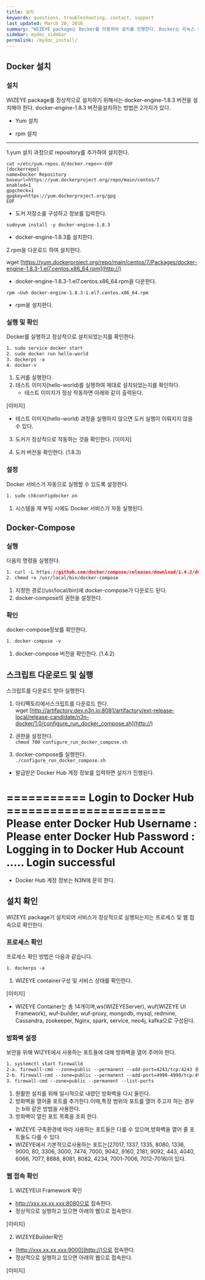 ```yaml
---
title: 설치
keywords: questions, troubleshooting, contact, support
last_updated: March 20, 2016
summary: "WIZEYE package는 Docker를 이용하여 설치를 진행한다. Docker는 리눅스 컨테이너(LXC) 기반의 가상화 엔진으로 응용프로그램의 배포를 자동화한다."
sidebar: mydoc_sidebar
permalink: /mydoc_install/
---
```



## Docker 설치

### 설치
WIZEYE package를 정상적으로 설치하기 위해서는 docker-engine-1.8.3 버전을 설치해야 한다.
docker-engine-1.8.3 버전을설치하는 방법은 2가지가 있다.

 * Yum 설치  
 
 * rpm 설치  

----


1.yum 설치 과정으로 repository를 추가하여 설치한다.  

`cat >/etc/yum.repos.d/docker.repo<<-EOF`  
`[dockerrepo]`  
`name=Docker Repository`  
`baseurl=https://yum.dockerproject.org/repo/main/centos/7`  
`enabled=1`  
`gpgcheck=1`  
`gpgkey=https://yum.dockerproject.org/gpg`  
`EOF`  

* 도커 저장소를 구성하고 정보를 입력한다.  

`sudoyum install -y docker-engine-1.8.3`

* docker-engine-1.8.3를 설치한다.  


2.rpm을 다운로드 하여 설치한다.

wget [https://yum.dockerproject.org/repo/main/centos/7/Packages/docker-engine-1.8.3-1.el7.centos.x86_64.rpm](http://)

* docker-engine-1.8.3-1.el7.centos.x86_64.rpm을 다운한다.  

`rpm –Uvh docker-engine-1.8.3-1.el7.centos.x86_64.rpm`

* rpm을 설치한다.


### 실행 및 확인

Docker를 실행하고 정상적으로 설치되었는지를 확인한다.

```css
1. sudo service docker start
2. sudo docker run hello-world
3. dockerps -a
4. docker-v
```

1. 도커를 실행한다.
2. 테스트 이미지(hello-world)를 실행하여 제대로 설치되었는지를 확인하다.
    * 테스트 이미지가 정상 작동하면 아래와 같이 출력된다.

[이미지]
   * 테스트 이미지(hello-world) 과정을 실행하지 않으면 도커 실행이 이뤄지지 않을 수 있다.  

3. 도커가 정상적으로 작동하는 것을 확인한다.
[이미지]

4. 도커 버전을 확인한다. (1.8.3)

### 설정
Docker 서비스가 자동으로 실행할 수 있도록 설정한다.

```css
1. sudo chkconfigdocker on
```

1. 시스템을 재 부팅 시에도 Docker 서비스가 자동 실행된다.



## Docker-Compose

### 실행

다음의 명령을 실행한다.

```css
1. curl -L https://github.com/docker/compose/releases/download/1.4.2/docker-compose-`uname -s`-`uname -m` > /usr/local/bin/docker-compose  
2. chmod +x /usr/local/bin/docker-compose
```

1. 지정한 경로(/usr/local/bin)에 docker-compose가 다운로드 된다.  
2. docker-compose의 권한을 설정한다. 

### 확인
docker-compose정보를 확인한다.

```css
1. docker-compose -v
```

1. docker-compose 버전을 확인한다. (1.4.2)


## 스크립트 다운로드 및 실행
스크립트를 다운로드 받아 실행한다.

1. 아티팩토리에서스크립트를 다운로드 한다.  
wget [http://artifactory.dev.n3n.io:8081/artifactory/ext-release-local/release-candidate/n3n-docker/1.0/configure_run_docker_compose.sh](http://)

2. 권한을 설정한다.  
`chmod 700 configure_run_docker_compose.sh`

3. docker-compose를 실행한다.  
`./configure_run_docker_compose.sh`
  
 * 발급받은 Docker Hub 계정 정보를 입력하면 설치가 진행된다.  

===========  Login to Docker Hub ======================  
Please enter Docker Hub Username :  
Please enter Docker Hub Password :  
Logging in to Docker Hub Account ..... Login successful  
========================================================  
 * Docker Hub 계정 정보는 N3N에 문의 한다.



## 설치 확인
WIZEYE package가 설치되어 서비스가 정상적으로 실행되는지는 프로세스 및 웹 접속으로 확인한다.

### 프로세스 확인
프로세스 확인 방법은 다음과 같습니다.


```css
1. dockerps -a
```

1. WIZEYE container구성 및 서비스 상태를 확인한다.

[이미지]

- WIZEYE Container는 총 14개이며,ws(WIZEYEServer), wuf(WIZEYE UI Framework), wuf-builder, wuf-proxy, mongodb, mysql, redmine, Cassandra, zookeeper, Nginx, spark, service, neo4j, kafka으로 구성된다.



### 방화벽 설정

보안을 위해 WIZYE에서 사용하는 포트들에 대해 방화벽을 열어 주어야 한다.

```css
1. systemctl start firewalld  
2-a. firewall-cmd --zone=public --permanent --add-port=4243/tcp(4243 포트 오픈 예제)  
2-b. firewall-cmd --zone=public --permanent --add-port=4990-4999/tcp(4990-4999 포트 오픈 예제)  
3. firewall-cmd --zone=public --permanent --list-ports  
```

1. 원활한 설치를 위해 일시적으로 내렸던 방화벽을 다시 올린다.
2. 방화벽을 열어줄 포트를 추가한다.이때,특정 범위의 포트를 열어 주고자 하는 경우는 b와 같은 방법을 사용한다.
3. 방화벽이 열린 포트 목록을 조회 한다.

  * WIZEYE 구축환경에 따라 사용하는 포트들은 다를 수 있으며,방화벽을 열어 줄 포트들도 다를 수 있다.
  * WIZEYE에서 기본적으로사용하는 포트는(27017, 1337, 1335, 8080, 1336, 9000, 80, 3306, 3000, 7474, 7000, 9042, 9160, 2181, 9092, 443, 4040, 6066, 7077, 8888, 8081, 8082, 4234, 7001-7006, 7012-7016)이 있다.

### 웹 접속 확인

1. WIZEYEUI Framework 확인
 - http://xxx.xx.xx.xxx:8080으로 접속한다.
 - 정상적으로 실행하고 있으면 아래의 웹으로 접속한다.

[이미지]


2. WIZEYEBuilder확인

- [http://xxx.xx.xx.xxx:9000](http://)으로 접속한다.
- 정상적으로 실행하고 있으면 아래의 웹으로 접속한다.


[이미지]






















